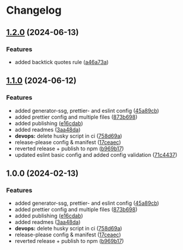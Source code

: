# Changelog

## [1.2.0](https://github.com/nico-i/nico-i/compare/eslint-config-v1.1.0...eslint-config-v1.2.0) (2024-06-13)


### Features

* added backtick quotes rule ([a46a73a](https://github.com/nico-i/nico-i/commit/a46a73adea61abdb70c503ac60cfaa2341f3ca5c))

## [1.1.0](https://github.com/nico-i/nico-i/compare/eslint-config-v1.0.0...eslint-config-v1.1.0) (2024-06-12)


### Features

* added generator-ssg, prettier- and eslint config ([45a89cb](https://github.com/nico-i/nico-i/commit/45a89cbafaf4f3711523dd432f8da1e730f5715a))
* added prettier config and multiple files ([873b698](https://github.com/nico-i/nico-i/commit/873b698a57026ed29f9db25e0c81b2d3706f5f22))
* added publishing ([e16cdab](https://github.com/nico-i/nico-i/commit/e16cdab6ec2e91e6e28383c077ec3db822f95e28))
* added readmes ([3aa48da](https://github.com/nico-i/nico-i/commit/3aa48dadbfa3c7d46db18aa1b2d7c11a91b4fe0a))
* **devops:** delete husky script in ci ([758d69a](https://github.com/nico-i/nico-i/commit/758d69a11e52df5363056fe685e7ad0d2ca1e843))
* release-please config & manifest ([17ceaec](https://github.com/nico-i/nico-i/commit/17ceaec45ec114335dffc437fd53eadc703d54f3))
* reverted release + publish to npm ([b969b17](https://github.com/nico-i/nico-i/commit/b969b17cfb57702bbf45daf0258b79fee2462456))
* updated eslint basic config and added config validation ([71c4437](https://github.com/nico-i/nico-i/commit/71c4437481d5d26bd54777a9a372671f03b93d54))

## 1.0.0 (2024-02-13)


### Features

* added generator-ssg, prettier- and eslint config ([45a89cb](https://github.com/nico-i/nico-i/commit/45a89cbafaf4f3711523dd432f8da1e730f5715a))
* added prettier config and multiple files ([873b698](https://github.com/nico-i/nico-i/commit/873b698a57026ed29f9db25e0c81b2d3706f5f22))
* added publishing ([e16cdab](https://github.com/nico-i/nico-i/commit/e16cdab6ec2e91e6e28383c077ec3db822f95e28))
* added readmes ([3aa48da](https://github.com/nico-i/nico-i/commit/3aa48dadbfa3c7d46db18aa1b2d7c11a91b4fe0a))
* **devops:** delete husky script in ci ([758d69a](https://github.com/nico-i/nico-i/commit/758d69a11e52df5363056fe685e7ad0d2ca1e843))
* release-please config & manifest ([17ceaec](https://github.com/nico-i/nico-i/commit/17ceaec45ec114335dffc437fd53eadc703d54f3))
* reverted release + publish to npm ([b969b17](https://github.com/nico-i/nico-i/commit/b969b17cfb57702bbf45daf0258b79fee2462456))
